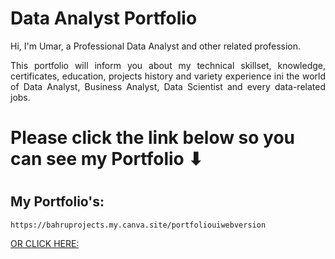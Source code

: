 # Data Analyst Portfolio

<p align="justify"> Hi, I'm Umar, a Professional Data Analyst and other related profession. </p>

<p align="justify"> This portfolio will inform you about my technical
skillset, knowledge, certificates, education, projects
history and variety experience ini the world of Data
Analyst, Business Analyst, Data Scientist and every
data-related jobs. </p>

# Please click the link below so you can see my Portfolio ⬇
#
## My Portfolio's:
```
https://bahruprojects.my.canva.site/portfoliouiwebversion
```
[OR CLICK HERE:](https://bahruprojects.my.canva.site/portfoliouiwebversion)
 

